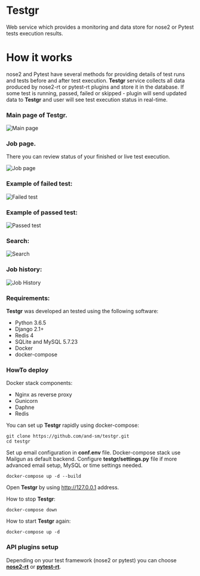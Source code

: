 # Testgr
Web service which provides a monitoring and data store for nose2 or Pytest tests execution results.
# How it works
nose2 and Pytest have several methods for providing details of test runs and tests before and after test execution. **Testgr** service collects all data produced by nose2-rt or pytest-rt plugins and store it in the database.
If some test is running, passed, failed or skipped - plugin will send updated data to **Testgr** and user will see test execution status in real-time.

### Main page of Testgr. 

![Main page](https://i.imgur.com/S3oZKlw.png)

### Job page. 
There you can review status of your finished or live test execution. 

![Job page](https://i.imgur.com/Rlhrep5.png)

### Example of failed test:
![Failed test](https://i.imgur.com/Whr8kVG.png)

### Example of passed test:
![Passed test](https://i.imgur.com/6hg3tzQ.png)

### Search:
![Search](https://i.imgur.com/cOFdWjX.png)

### Job history:
![Job History](https://i.imgur.com/ba01FKI.png)

### Requirements:
**Testgr** was developed an tested using the following software:
* Python 3.6.5
* Django 2.1+
* Redis 4
* SQLite and MySQL 5.7.23
* Docker
* docker-compose

### HowTo deploy
Docker stack components:
* Nginx as reverse proxy
* Gunicorn
* Daphne
* Redis

You can set up **Testgr** rapidly using docker-compose:
```
git clone https://github.com/and-sm/testgr.git
cd testgr
```
Set up email configuration in **conf.env** file. Docker-compose stack use Mailgun as default backend. 
Configure **testgr/settings.py** file if more advanced email setup, MySQL or time settings needed.
```
docker-compose up -d --build
```
Open **Testgr** by using http://127.0.0.1 address.

How to stop **Testgr**:
```
docker-compose down
```

How to start **Testgr** again:
```
docker-compose up -d
```

### API plugins setup
Depending on your test framework (nose2 or pytest) you can choose [**nose2-rt**](https://github.com/and-sm/nose2rt) or [**pytest-rt**](https://github.com/and-sm/pytest-rt).

